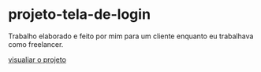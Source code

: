 # projeto-tela-de-login
 Trabalho elaborado e feito por mim para um cliente enquanto eu trabalhava como freelancer.

 <a href="file:///C:/Users/Henry/OneDrive/Documentos/Estudos/projeto-tela-de-login/projeto-tela-de-login/index.html">visualiar o projeto</a>
